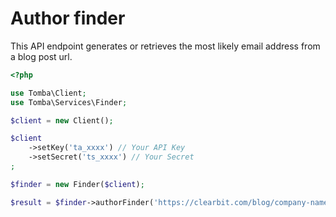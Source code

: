 # Author finder

This API endpoint generates or retrieves the most likely email address from a blog post url.

```php
<?php

use Tomba\Client;
use Tomba\Services\Finder;

$client = new Client();

$client
    ->setKey('ta_xxxx') // Your API Key
    ->setSecret('ts_xxxx') // Your Secret
;

$finder = new Finder($client);

$result = $finder->authorFinder('https://clearbit.com/blog/company-name-to-domain-api');.
```
